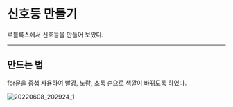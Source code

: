 # 신호등 만들기

로블록스에서 신호등을 만들어 보았다. 

--- 

## 만드는 법

for문을 중첩 사용하여 빨강, 노랑, 초록 순으로 색깔이 바뀌도록 하였다. 

![20220608_202924_1](https://user-images.githubusercontent.com/107115658/172605865-57f21538-9450-4366-93dd-12f79c8b7ffc.jpg)
